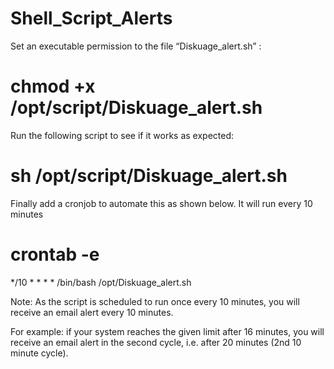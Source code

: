 # Shell_Script_Alerts

Set an executable permission to the file “Diskuage_alert.sh” :

# chmod +x /opt/script/Diskuage_alert.sh
Run the following script to see if it works as expected:

# sh /opt/script/Diskuage_alert.sh

Finally add a cronjob to automate this as shown below. It will run every 10 minutes

# crontab -e
*/10 * * * * /bin/bash /opt/Diskuage_alert.sh

Note: As the script is scheduled to run once every 10 minutes, you will receive an email alert every 10 minutes.

For example: if your system reaches the given limit after 16 minutes, you will receive an email alert in the second cycle, i.e. after 20 minutes (2nd 10 minute cycle).
